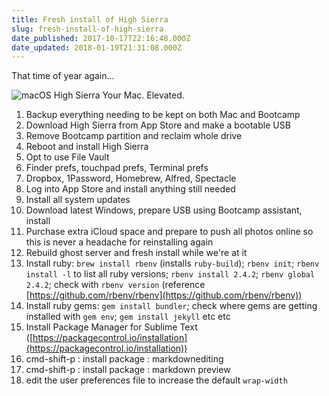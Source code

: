 ```yaml
---
title: Fresh install of High Sierra
slug: fresh-install-of-high-sierra
date_published: 2017-10-17T22:16:48.000Z
date_updated: 2018-01-19T21:31:08.000Z
---
```


That time of year again...

![macOS High Sierra Your Mac. Elevated.](https://www.dropbox.com/s/iccxcctszqz2atx/macoshighsierra.jpg?raw=1)

1. Backup everything needing to be kept on both Mac and Bootcamp
2. Download High Sierra from App Store and make a bootable USB
3. Remove Bootcamp partition and reclaim whole drive
4. Reboot and install High Sierra
5. Opt to use File Vault
6. Finder prefs, touchpad prefs, Terminal prefs
7. Dropbox, 1Password, Homebrew, Alfred, Spectacle
8. Log into App Store and install anything still needed
9. Install all system updates
10. Download latest Windows, prepare USB using Bootcamp assistant, install
11. Purchase extra iCloud space and prepare to push all photos online so this is never a headache for reinstalling again
12. Rebuild ghost server and fresh install while we're at it
13. Install ruby: `brew install rbenv` (installs `ruby-build`); `rbenv init`; `rbenv install -l` to list all ruby versions; `rbenv install 2.4.2`; `rbenv global 2.4.2`; check with `rbenv version` (reference [https://github.com/rbenv/rbenv](https://github.com/rbenv/rbenv))
14. Install ruby gems: `gem install bundler`; check where gems are getting installed with `gem env`; `gem install jekyll` etc etc
15. Install Package Manager for Sublime Text ([https://packagecontrol.io/installation](https://packagecontrol.io/installation))
16. cmd-shift-p : install package : markdownediting
17. cmd-shift-p : install package : markdown preview
18. edit the user preferences file to increase the default `wrap-width`
